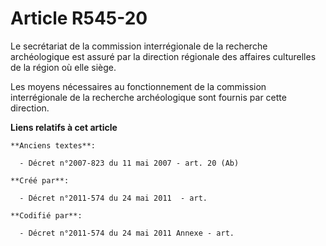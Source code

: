 # Article R545-20

Le secrétariat de la commission interrégionale de la recherche archéologique est assuré par la direction régionale des
affaires culturelles de la région où elle siège.

Les moyens nécessaires au fonctionnement de la commission interrégionale de la recherche archéologique sont fournis par cette
direction.

**Liens relatifs à cet article**

	**Anciens textes**:

	  - Décret n°2007-823 du 11 mai 2007 - art. 20 (Ab)

	**Créé par**:

	  - Décret n°2011-574 du 24 mai 2011  - art.

	**Codifié par**:

	  - Décret n°2011-574 du 24 mai 2011 Annexe - art.
